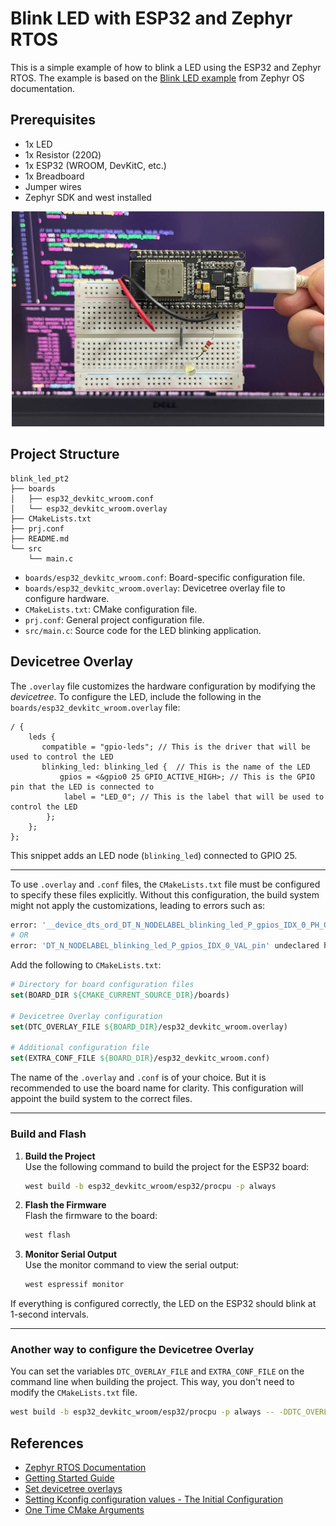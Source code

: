 # Blink LED with ESP32 and Zephyr RTOS

This is a simple example of how to blink a LED using the ESP32 and Zephyr RTOS. The example is based on the [Blink LED example](https://docs.zephyrproject.org/latest/samples/basic/blinky/README.html) from Zephyr OS documentation.

## Prerequisites

- 1x LED
- 1x Resistor (220Ω)
- 1x ESP32 (WROOM, DevKitC, etc.)
- 1x Breadboard
- Jumper wires
- Zephyr SDK and west installed

<!-- Center the image -->
<!-- markdownlint-disable MD033 -->
<p align="center">
  <img src="assets/esp-wroom-32.jpeg" alt="ESP32" width="500">
</p>
<!-- markdownlint-enable MD033 -->

## Project Structure

```plaintext
blink_led_pt2
├── boards
│   ├── esp32_devkitc_wroom.conf
│   └── esp32_devkitc_wroom.overlay
├── CMakeLists.txt
├── prj.conf
├── README.md
└── src
    └── main.c
```

- `boards/esp32_devkitc_wroom.conf`: Board-specific configuration file.
- `boards/esp32_devkitc_wroom.overlay`: Devicetree overlay file to configure hardware.
- `CMakeLists.txt`: CMake configuration file.
- `prj.conf`: General project configuration file.
- `src/main.c`: Source code for the LED blinking application.

## Devicetree Overlay

The `.overlay` file customizes the hardware configuration by modifying the *devicetree*. To configure the LED, include the following in the `boards/esp32_devkitc_wroom.overlay` file:

```dts
/ {
    leds {
       compatible = "gpio-leds"; // This is the driver that will be used to control the LED
       blinking_led: blinking_led {  // This is the name of the LED
           gpios = <&gpio0 25 GPIO_ACTIVE_HIGH>; // This is the GPIO pin that the LED is connected to
            label = "LED_0"; // This is the label that will be used to control the LED
        };
    };
};

```

This snippet adds an LED node (`blinking_led`) connected to GPIO 25.

---

To use `.overlay` and `.conf` files, the `CMakeLists.txt` file must be configured to specify these files explicitly. Without this configuration, the build system might not apply the customizations, leading to errors such as:

```bash
error: '__device_dts_ord_DT_N_NODELABEL_blinking_led_P_gpios_IDX_0_PH_ORD' undeclared here (not in a function)
# OR
error: 'DT_N_NODELABEL_blinking_led_P_gpios_IDX_0_VAL_pin' undeclared here (not in a function)
```

Add the following to `CMakeLists.txt`:

```cmake
# Directory for board configuration files
set(BOARD_DIR ${CMAKE_CURRENT_SOURCE_DIR}/boards)

# Devicetree Overlay configuration
set(DTC_OVERLAY_FILE ${BOARD_DIR}/esp32_devkitc_wroom.overlay)

# Additional configuration file
set(EXTRA_CONF_FILE ${BOARD_DIR}/esp32_devkitc_wroom.conf)
```

The name of the `.overlay` and `.conf` is of your choice. But it is recommended to use the board name for clarity. This configuration will appoint the build system to the correct files.

---

### Build and Flash

1. **Build the Project**  
   Use the following command to build the project for the ESP32 board:

   ```bash
   west build -b esp32_devkitc_wroom/esp32/procpu -p always
   ```

2. **Flash the Firmware**  
   Flash the firmware to the board:

   ```bash
   west flash
   ```

3. **Monitor Serial Output**  
   Use the monitor command to view the serial output:

   ```bash
   west espressif monitor
   ```

If everything is configured correctly, the LED on the ESP32 should blink at 1-second intervals.

---

### Another way to configure the Devicetree Overlay

You can set the variables `DTC_OVERLAY_FILE` and `EXTRA_CONF_FILE` on the command line when building the project. This way, you don't need to modify the `CMakeLists.txt` file.

```bash
west build -b esp32_devkitc_wroom/esp32/procpu -p always -- -DDTC_OVERLAY_FILE=boards/esp32_devkitc_wroom.overlay -DEXTRA_CONF_FILE=boards/esp32_devkitc_wroom.conf
```

## References

- [Zephyr RTOS Documentation](https://docs.zephyrproject.org/latest/)
- [Getting Started Guide](https://docs.zephyrproject.org/latest/develop/getting_started/index.html)
- [Set devicetree overlays](https://docs.zephyrproject.org/latest/build/dts/howtos.html#set-devicetree-overlays)
- [Setting Kconfig configuration values - The Initial Configuration](https://docs.zephyrproject.org/latest/build/kconfig/setting.html#the-initial-configuration)
- [One Time CMake Arguments](https://docs.zephyrproject.org/latest/develop/west/build-flash-debug.html#one-time-cmake-arguments)
